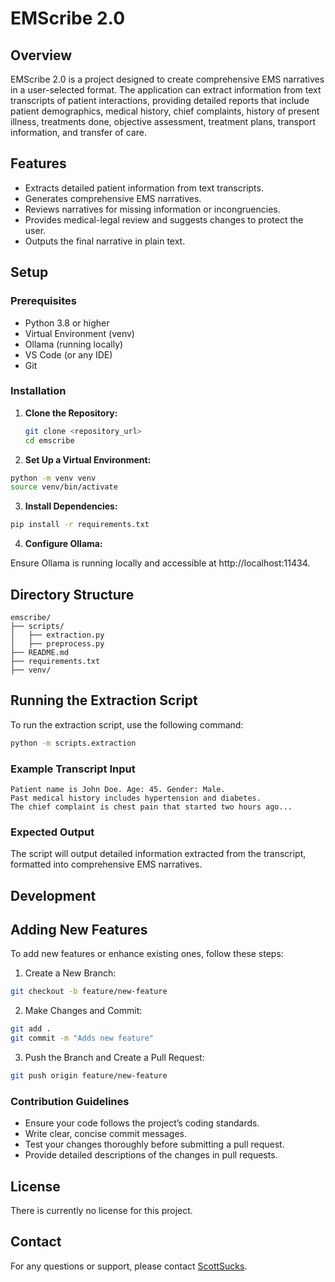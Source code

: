 # EMScribe 2.0

## Overview

EMScribe 2.0 is a project designed to create comprehensive EMS narratives in a user-selected format. The application can extract information from text transcripts of patient interactions, providing detailed reports that include patient demographics, medical history, chief complaints, history of present illness, treatments done, objective assessment, treatment plans, transport information, and transfer of care.

## Features

- Extracts detailed patient information from text transcripts.
- Generates comprehensive EMS narratives.
- Reviews narratives for missing information or incongruencies.
- Provides medical-legal review and suggests changes to protect the user.
- Outputs the final narrative in plain text.

## Setup

### Prerequisites

- Python 3.8 or higher
- Virtual Environment (venv)
- Ollama (running locally)
- VS Code (or any IDE)
- Git

### Installation

1. **Clone the Repository:**

   ```bash
   git clone <repository_url>
   cd emscribe

2.	**Set Up a Virtual Environment:**

```bash
python -m venv venv
source venv/bin/activate
```

3.	**Install Dependencies:**

```bash
pip install -r requirements.txt
```

4.	**Configure Ollama:**

Ensure Ollama is running locally and accessible at http://localhost:11434.

## Directory Structure
```plaintext
emscribe/
├── scripts/
│   ├── extraction.py
│   ├── preprocess.py
├── README.md
├── requirements.txt
├── venv/
```

## Running the Extraction Script

To run the extraction script, use the following command:
```bash
python -m scripts.extraction
```

### Example Transcript Input

```plaintext
Patient name is John Doe. Age: 45. Gender: Male. 
Past medical history includes hypertension and diabetes. 
The chief complaint is chest pain that started two hours ago...
```

### Expected Output

The script will output detailed information extracted from the transcript, formatted into comprehensive EMS narratives.

## Development

## Adding New Features

To add new features or enhance existing ones, follow these steps:

1.	Create a New Branch:
```bash
git checkout -b feature/new-feature
```

2.	Make Changes and Commit:
```bash
git add .
git commit -m "Adds new feature"
```

3.	Push the Branch and Create a Pull Request:
```bash
git push origin feature/new-feature
```

### Contribution Guidelines

- Ensure your code follows the project’s coding standards.
- Write clear, concise commit messages.
- Test your changes thoroughly before submitting a pull request.
- Provide detailed descriptions of the changes in pull requests.

## License

There is currently no license for this project. 

## Contact

For any questions or support, please contact [ScottSucks](https://github.com/ScottSucksAtProgramming).